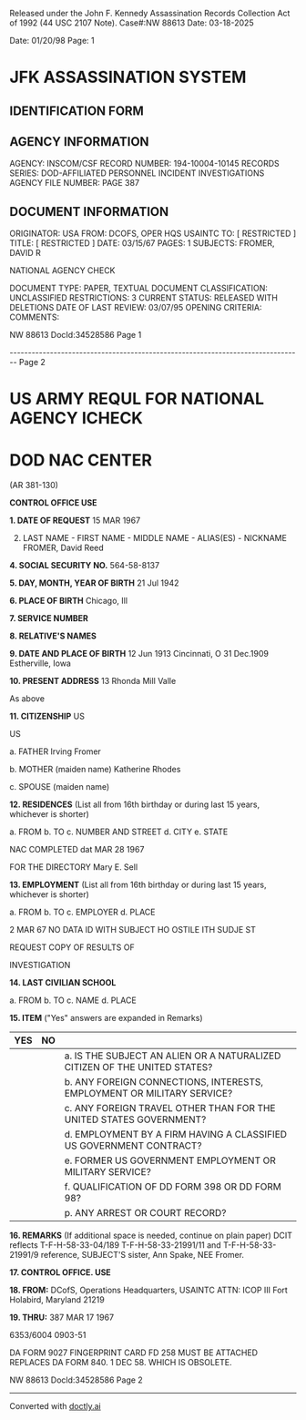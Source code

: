 Released under the John F. Kennedy
Assassination Records Collection Act of
1992 (44 USC 2107 Note). Case#:NW
88613 Date: 03-18-2025

Date: 01/20/98
Page: 1

# JFK ASSASSINATION SYSTEM
## IDENTIFICATION FORM

## AGENCY INFORMATION

AGENCY: INSCOM/CSF
RECORD NUMBER: 194-10004-10145
RECORDS SERIES: DOD-AFFILIATED PERSONNEL INCIDENT INVESTIGATIONS
AGENCY FILE NUMBER: PAGE 387

## DOCUMENT INFORMATION

ORIGINATOR: USA
FROM: DCOFS, OPER HQS USAINTC
TO: [ RESTRICTED ]
TITLE: [ RESTRICTED ]
DATE: 03/15/67
PAGES: 1
SUBJECTS: FROMER, DAVID R

NATIONAL AGENCY CHECK

DOCUMENT TYPE: PAPER, TEXTUAL DOCUMENT
CLASSIFICATION: UNCLASSIFIED
RESTRICTIONS: 3
CURRENT STATUS: RELEASED WITH DELETIONS
DATE OF LAST REVIEW: 03/07/95
OPENING CRITERIA:
COMMENTS:

NW 88613 DocId:34528586 Page 1


-------------------------------------------------------------------------------- Page 2

# US ARMY REQUL FOR NATIONAL AGENCY ICHECK
# DOD NAC CENTER
(AR 381-130)

**CONTROL OFFICE USE**

**1. DATE OF REQUEST**
15 MAR 1967

2. LAST NAME - FIRST NAME - MIDDLE NAME - ALIAS(ES) - NICKNAME
   FROMER, David Reed

**4. SOCIAL SECURITY NO.**
564-58-8137

**5. DAY, MONTH, YEAR OF BIRTH**
21 Jul 1942

**6. PLACE OF BIRTH**
Chicago, Ill

**7. SERVICE NUMBER**

**8. RELATIVE'S NAMES**

**9. DATE AND PLACE OF BIRTH**
12 Jun 1913
Cincinnati, O
31 Dec.1909
Estherville, Iowa

**10. PRESENT ADDRESS**
13 Rhonda
Mill Valle

As above

**11. CITIZENSHIP**
US

US

a. FATHER
Irving Fromer

b. MOTHER (maiden name)
Katherine Rhodes

c. SPOUSE (maiden name)

**12. RESIDENCES** (List all from 16th birthday or during last 15 years, whichever is shorter)

a. FROM
b. TO
c. NUMBER AND STREET
d. CITY
e. STATE

NAC COMPLETED
dat MAR 28 1967

FOR THE DIRECTORY
Mary E. Sell

**13. EMPLOYMENT** (List all from 16th birthday or during last 15 years, whichever is shorter)

a. FROM
b. TO
c. EMPLOYER
d. PLACE

2 MAR 67
NO DATA ID
WITH SUBJECT
HO OSTILE
ITH SUDJE ST

REQUEST COPY OF RESULTS OF

INVESTIGATION

**14. LAST CIVILIAN SCHOOL**

a. FROM
b. TO
c. NAME
d. PLACE

**15. ITEM** ("Yes" answers are expanded in Remarks)

| YES | NO  |                                                                           |
| --- | --- | ------------------------------------------------------------------------- |
|     |     | a. IS THE SUBJECT AN ALIEN OR A NATURALIZED CITIZEN OF THE UNITED STATES? |
|     |     | b. ANY FOREIGN CONNECTIONS, INTERESTS, EMPLOYMENT OR MILITARY SERVICE?    |
|     |     | c. ANY FOREIGN TRAVEL OTHER THAN FOR THE UNITED STATES GOVERNMENT?        |
|     |     | d. EMPLOYMENT BY A FIRM HAVING A CLASSIFIED US GOVERNMENT CONTRACT?       |
|     |     | e. FORMER US GOVERNMENT EMPLOYMENT OR MILITARY SERVICE?                   |
|     |     | f. QUALIFICATION OF DD FORM 398 OR DD FORM 98?                            |
|     |     | p. ANY ARREST OR COURT RECORD?                                            |

**16. REMARKS** (If additional space is needed, continue on plain paper)
DCIT reflects T-F-H-58-33-04/189 T-F-H-58-33-21991/11 and T-F-H-58-33-21991/9 reference, SUBJECT'S sister, Ann Spake, NEE Fromer.

**17. CONTROL OFFICE. USE**

**18. FROM:** DCofS, Operations
Headquarters, USAINTC
ATTN: ICOP III
Fort Holabird, Maryland 21219

**19. THRU:**
387
MAR 17 1967

6353/6004
0903-51

DA FORM 9027
FINGERPRINT CARD FD 258 MUST BE ATTACHED
REPLACES DA FORM 840. 1 DEC 58. WHICH IS OBSOLETE.

NW 88613 Docld:34528586 Page 2


---
Converted with [doctly.ai](https://doctly.ai)